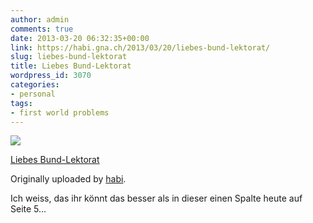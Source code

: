 ```yaml
---
author: admin
comments: true
date: 2013-03-20 06:32:35+00:00
link: https://habi.gna.ch/2013/03/20/liebes-bund-lektorat/
slug: liebes-bund-lektorat
title: Liebes Bund-Lektorat
wordpress_id: 3070
categories:
- personal
tags:
- first world problems
---
```



 [![](https://static.flickr.com/8231/8574336134_d4b38ba264_m.jpg)](https://www.flickr.com/photos/habi/8574336134/)
   

 
  [Liebes Bund-Lektorat](https://www.flickr.com/photos/habi/8574336134/)
    

  Originally uploaded by [habi](https://www.flickr.com/photos/habi/).
 



Ich weiss, das ihr könnt das besser als in dieser einen Spalte heute auf Seite 5...
  

